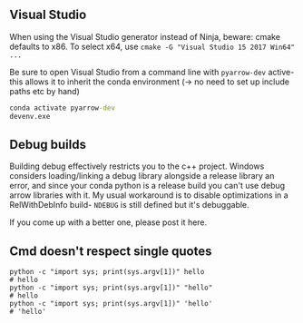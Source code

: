 ## Visual Studio

When using the Visual Studio generator instead of Ninja, beware: cmake defaults to x86.
To select x64, use `cmake -G "Visual Studio 15 2017 Win64" ...`

Be sure to open Visual Studio from a command line with
`pyarrow-dev` active- this allows it to inherit the conda environment
(-> no need to set up include paths etc by hand)

```cmd
conda activate pyarrow-dev
devenv.exe
```

## Debug builds

Building debug effectively restricts you to the c++ project.
Windows considers loading/linking a debug library
alongside a release library an error, and since your conda python is a release build you
can't use debug arrow libraries with it. My usual workaround is to disable optimizations
in a RelWithDebInfo build- `NDEBUG` is still defined but it's debuggable.

If you come up with a better one, please post it here.

## Cmd doesn't respect single quotes

```
python -c "import sys; print(sys.argv[1])" hello
# hello
python -c "import sys; print(sys.argv[1])" "hello"
# hello
python -c "import sys; print(sys.argv[1])" 'hello'
# 'hello'
```
